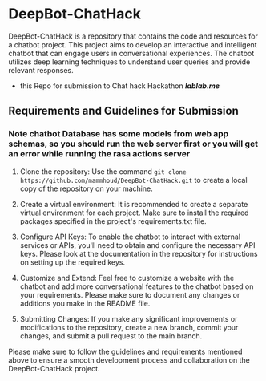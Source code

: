 # DeepBot-ChatHack

DeepBot-ChatHack is a repository that contains the code and resources for a chatbot project. This project aims to develop an interactive and intelligent chatbot that can engage users in conversational experiences. The chatbot utilizes deep learning techniques to understand user queries and provide relevant responses.
- this Repo for submission to Chat hack Hackathon ***lablab.me***
## Requirements and Guidelines for Submission

### Note chatbot Database has some models from web app schemas, so you should run the web server first or you will get an error while running the rasa actions server  

1. Clone the repository: Use the command `git clone https://github.com/mammhoud/DeepBot-ChatHack.git` to create a local copy of the repository on your machine.

2. Create a virtual environment: It is recommended to create a separate virtual environment for each project. Make sure to install the required packages specified in the project's requirements.txt file.

3. Configure API Keys: To enable the chatbot to interact with external services or APIs, you'll need to obtain and configure the necessary API keys. Please look at the documentation in the repository for instructions on setting up the required keys.

4. Customize and Extend: Feel free to customize a website with the chatbot and add more conversational features to the chatbot based on your requirements. Please make sure to document any changes or additions you make in the README file.

5. Submitting Changes: If you make any significant improvements or modifications to the repository, create a new branch, commit your changes, and submit a pull request to the main branch.

Please make sure to follow the guidelines and requirements mentioned above to ensure a smooth development process and collaboration on the DeepBot-ChatHack project.

